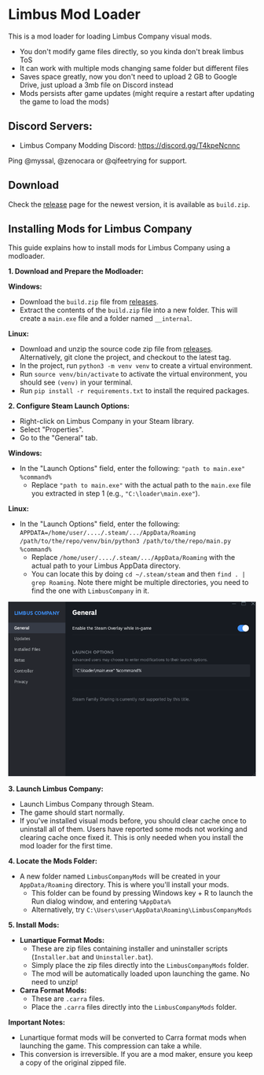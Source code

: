 # Limbus Mod Loader

This is a mod loader for loading Limbus Company visual mods. 

- You don't modify game files directly, so you kinda don't break limbus ToS
- It can work with multiple mods changing same folder but different files
- Saves space greatly, now you don't need to upload 2 GB to Google Drive, just upload a 3mb file on Discord instead
- Mods persists after game updates (might require a restart after updating the game to load the mods)

## Discord Servers:
- Limbus Company Modding Discord: https://discord.gg/T4kpeNcnnc

Ping @myssal, @zenocara or @qifeetrying for support.

## Download
Check the [release](https://github.com/LEAGUE-OF-NINE/LimbusModLoader/releases) page for the newest version, it is available as `build.zip`.

## Installing Mods for Limbus Company

This guide explains how to install mods for Limbus Company using a modloader.

**1. Download and Prepare the Modloader:**

**Windows:**
- Download the `build.zip` file from [releases](https://github.com/LEAGUE-OF-NINE/LimbusModLoader/releases).
- Extract the contents of the `build.zip` file into a new folder. This will create a `main.exe` file and a folder named `__internal`.

**Linux:**
- Download and unzip the source code zip file from [releases](https://github.com/LEAGUE-OF-NINE/LimbusModLoader/releases). Alternatively, git clone the project, and checkout to the latest tag.
- In the project, run `python3 -m venv venv` to create a virtual environment.
- Run `source venv/bin/activate` to activate the virtual environment, you should see `(venv)` in your terminal.
- Run `pip install -r requirements.txt` to install the required packages.

**2. Configure Steam Launch Options:**

- Right-click on Limbus Company in your Steam library.
- Select "Properties".
- Go to the "General" tab.

**Windows:**

- In the "Launch Options" field, enter the following: `"path to main.exe" %command%`
  - Replace `"path to main.exe"` with the actual path to the `main.exe` file you extracted in step 1 (e.g., `"C:\loader\main.exe"`).

**Linux:**
- In the "Launch Options" field, enter the following: `APPDATA=/home/user/..../.steam/.../AppData/Roaming /path/to/the/repo/venv/bin/python3 /path/to/the/repo/main.py %command%`
  - Replace `/home/user/..../.steam/.../AppData/Roaming` with the actual path to your Limbus AppData directory.
  - You can locate this by doing `cd ~/.steam/steam` and then `find . | grep Roaming`. Note there might be multiple directories, you need to find the one with `LimbusCompany` in it.
  
![Example](./readme/steam_launch_option.png)

**3. Launch Limbus Company:**

- Launch Limbus Company through Steam.
- The game should start normally.
- If you've installed visual mods before, you should clear cache once to uninstall all of them. Users have reported some mods not working and clearing cache once fixed it. This is only needed when you install the mod loader for the first time.

**4. Locate the Mods Folder:**

- A new folder named `LimbusCompanyMods` will be created in your `AppData/Roaming` directory. This is where you'll install your mods.
   - This folder can be found by pressing Windows key + R to launch the Run dialog window, and entering `%AppData%`
   - Alternatively, try `C:\Users\user\AppData\Roaming\LimbusCompanyMods`


**5. Install Mods:**

- **Lunartique Format Mods:**
  - These are zip files containing installer and uninstaller scripts (`Installer.bat` and `Uninstaller.bat`).
  - Simply place the zip files directly into the `LimbusCompanyMods` folder.
  - The mod will be automatically loaded upon launching the game. No need to unzip!
- **Carra Format Mods:**
   - These are `.carra` files.
   - Place the `.carra` files directly into the `LimbusCompanyMods` folder.

**Important Notes:**

- Lunartique format mods will be converted to Carra format mods when launching the game. This compression can take a while.
- This conversion is irreversible. If you are a mod maker, ensure you keep a copy of the original zipped file.

